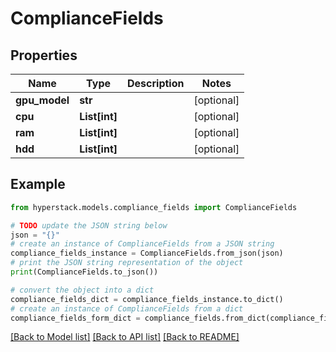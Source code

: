 # ComplianceFields


## Properties

Name | Type | Description | Notes
------------ | ------------- | ------------- | -------------
**gpu_model** | **str** |  | [optional] 
**cpu** | **List[int]** |  | [optional] 
**ram** | **List[int]** |  | [optional] 
**hdd** | **List[int]** |  | [optional] 

## Example

```python
from hyperstack.models.compliance_fields import ComplianceFields

# TODO update the JSON string below
json = "{}"
# create an instance of ComplianceFields from a JSON string
compliance_fields_instance = ComplianceFields.from_json(json)
# print the JSON string representation of the object
print(ComplianceFields.to_json())

# convert the object into a dict
compliance_fields_dict = compliance_fields_instance.to_dict()
# create an instance of ComplianceFields from a dict
compliance_fields_form_dict = compliance_fields.from_dict(compliance_fields_dict)
```
[[Back to Model list]](../README.md#documentation-for-models) [[Back to API list]](../README.md#documentation-for-api-endpoints) [[Back to README]](../README.md)


